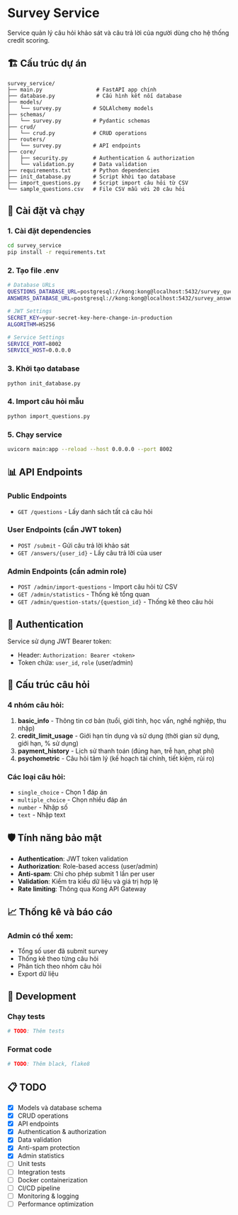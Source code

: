 # Survey Service

Service quản lý câu hỏi khảo sát và câu trả lời của người dùng cho hệ thống credit scoring.

## 🏗️ Cấu trúc dự án

```
survey_service/
├── main.py                 # FastAPI app chính
├── database.py             # Cấu hình kết nối database
├── models/
│   └── survey.py          # SQLAlchemy models
├── schemas/
│   └── survey.py          # Pydantic schemas
├── crud/
│   └── crud.py            # CRUD operations
├── routers/
│   └── survey.py          # API endpoints
├── core/
│   ├── security.py        # Authentication & authorization
│   └── validation.py      # Data validation
├── requirements.txt       # Python dependencies
├── init_database.py       # Script khởi tạo database
├── import_questions.py    # Script import câu hỏi từ CSV
└── sample_questions.csv   # File CSV mẫu với 20 câu hỏi
```

## 🚀 Cài đặt và chạy

### 1. Cài đặt dependencies
```bash
cd survey_service
pip install -r requirements.txt
```

### 2. Tạo file .env
```bash
# Database URLs
QUESTIONS_DATABASE_URL=postgresql://kong:kong@localhost:5432/survey_questions
ANSWERS_DATABASE_URL=postgresql://kong:kong@localhost:5432/survey_answers

# JWT Settings
SECRET_KEY=your-secret-key-here-change-in-production
ALGORITHM=HS256

# Service Settings
SERVICE_PORT=8002
SERVICE_HOST=0.0.0.0
```

### 3. Khởi tạo database
```bash
python init_database.py
```

### 4. Import câu hỏi mẫu
```bash
python import_questions.py
```

### 5. Chạy service
```bash
uvicorn main:app --reload --host 0.0.0.0 --port 8002
```

## 📊 API Endpoints

### Public Endpoints
- `GET /questions` - Lấy danh sách tất cả câu hỏi

### User Endpoints (cần JWT token)
- `POST /submit` - Gửi câu trả lời khảo sát
- `GET /answers/{user_id}` - Lấy câu trả lời của user

### Admin Endpoints (cần admin role)
- `POST /admin/import-questions` - Import câu hỏi từ CSV
- `GET /admin/statistics` - Thống kê tổng quan
- `GET /admin/question-stats/{question_id}` - Thống kê theo câu hỏi

## 🔐 Authentication

Service sử dụng JWT Bearer token:
- Header: `Authorization: Bearer <token>`
- Token chứa: `user_id`, `role` (user/admin)

## 📝 Cấu trúc câu hỏi

### 4 nhóm câu hỏi:
1. **basic_info** - Thông tin cơ bản (tuổi, giới tính, học vấn, nghề nghiệp, thu nhập)
2. **credit_limit_usage** - Giới hạn tín dụng và sử dụng (thời gian sử dụng, giới hạn, % sử dụng)
3. **payment_history** - Lịch sử thanh toán (đúng hạn, trễ hạn, phạt phí)
4. **psychometric** - Câu hỏi tâm lý (kế hoạch tài chính, tiết kiệm, rủi ro)

### Các loại câu hỏi:
- `single_choice` - Chọn 1 đáp án
- `multiple_choice` - Chọn nhiều đáp án
- `number` - Nhập số
- `text` - Nhập text

## 🛡️ Tính năng bảo mật

- **Authentication**: JWT token validation
- **Authorization**: Role-based access (user/admin)
- **Anti-spam**: Chỉ cho phép submit 1 lần per user
- **Validation**: Kiểm tra kiểu dữ liệu và giá trị hợp lệ
- **Rate limiting**: Thông qua Kong API Gateway

## 📈 Thống kê và báo cáo

### Admin có thể xem:
- Tổng số user đã submit survey
- Thống kê theo từng câu hỏi
- Phân tích theo nhóm câu hỏi
- Export dữ liệu

## 🔧 Development

### Chạy tests
```bash
# TODO: Thêm tests
```

### Format code
```bash
# TODO: Thêm black, flake8
```

## 📋 TODO

- [x] Models và database schema
- [x] CRUD operations
- [x] API endpoints
- [x] Authentication & authorization
- [x] Data validation
- [x] Anti-spam protection
- [x] Admin statistics
- [ ] Unit tests
- [ ] Integration tests
- [ ] Docker containerization
- [ ] CI/CD pipeline
- [ ] Monitoring & logging
- [ ] Performance optimization 